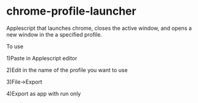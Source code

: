 # chrome-profile-launcher
Applescript that launches chrome, closes the active window, and opens a new window in the a specified profile. 


To use

1)Paste in Applescript editor 

2)Edit in the name of the profile you want to use

3)File->Export

4)Export as app with run only

